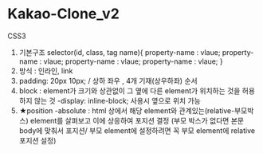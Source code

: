 # Kakao-Clone_v2

CSS3

1. 기본구조
   selector(id, class, tag name){
   property-name : vlaue;
   property-name : vlaue;
   property-name : vlaue;
   property-name : vlaue;
   }
2. 방식 : 인라인, link
3. padding: 20px 10px; / 상하 좌우 , 4개 기재(상우하좌) 순서
4. block : element가 크기와 상관없이 그 옆에 다른 element가 위치하는 것을 허용하지 않는 것
   -display: inline-block; 사용시 옆으로 위치 가능
5. ★position -absolute : html 상에서 해당 element와 관계있는(relative-부모박스) element를 살펴보고 이에 상응하여 포지션 결정
   (부모 박스가 없다면 본문body에 맞춰서 포지션/ 부모 element에 설정하려면 꼭 부모 element에 relative 포지션 설정)
